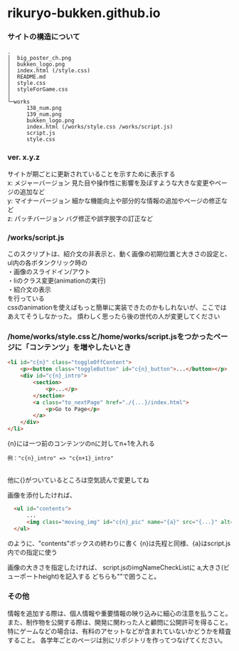 # rikuryo-bukken.github.io
### サイトの構造について
```
.
│  big_poster_ch.png
│  bukken_logo.png
│  index.html (/style.css)
│  README.md
│  style.css
│  styleForGame.css
│
└─works
      138_num.png
      139_num.png
      bukken_logo.png
      index.html (/works/style.css /works/script.js)
      script.js
      style.css
```

### ver. x.y.z
サイトが期ごとに更新されていることを示すために表示する  
x: メジャーバージョン 見た目や操作性に影響を及ぼすような大きな変更やページの追加など  
y: マイナーバージョン 細かな機能向上や部分的な情報の追加やページの修正など  
z: パッチバージョン バグ修正や誤字脱字の訂正など

### /works/script.js
このスクリプトは、紹介文の非表示と、動く画像の初期位置と大きさの設定と、
ul内の各ボタンクリック時の  
    ・画像のスライドイン/アウト  
    ・liのクラス変更(animationの実行)  
    ・紹介文の表示  
を行っている  
cssのanimationを使えばもっと簡単に実装できたのかもしれないが、ここではあえてそうしなかった。
煩わしく思ったら後の世代の人が変更してください

### /home/works/style.cssと/home/works/script.jsをつかったページに「コンテンツ」を増やしたいとき
```html
<li id="c{n}" class="toggleOffContent">
    <p><button class="toggleButton" id="c{n}_button">...</button></p>
    <div id="c{n}_intro">
        <section>
            <p>...</p>
        </section>
        <a class="to_nextPage" href="./{...}/index.html">
            <p>Go to Page</p>
        </a>
    </div>
</li>
```
{n}には一つ前のコンテンツのnに対してn+1を入れる
<br>
```
例："c{n}_intro" => "c{n+1}_intro"
```
<br>
他に{}がついているところは空気読んで変更してね
  
画像を添付したければ、
```html
  <ul id="contents">
      ...
      <img class="moving_img" id="c{n}_pic" name="{a}" src="{...}" alt="{...}">
  </ul>
```
のように、"contents"ボックスの終わりに書く
{n}は先程と同様、{a}はscript.js内での指定に使う

画像の大きさを指定したければ、
script.jsのimgNameCheckListに
a,大きさ(ビューポートheight)を記入する
どちらも""で囲うこと。


### その他
情報を追加する際は、個人情報や重要情報の映り込みに細心の注意を払うこと。
また、制作物を公開する際は、開発に関わった人と顧問に公開許可を得ること。
特にゲームなどの場合は、有料のアセットなどが含まれていないかどうかを精査すること。
各学年ごとのページは別にリポジトリを作ってつなげてください。
